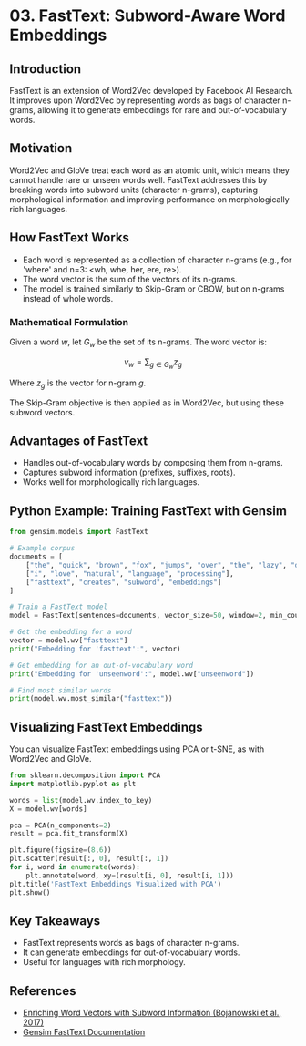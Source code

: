 # 03. FastText: Subword-Aware Word Embeddings

## Introduction

FastText is an extension of Word2Vec developed by Facebook AI Research. It improves upon Word2Vec by representing words as bags of character n-grams, allowing it to generate embeddings for rare and out-of-vocabulary words.

## Motivation

Word2Vec and GloVe treat each word as an atomic unit, which means they cannot handle rare or unseen words well. FastText addresses this by breaking words into subword units (character n-grams), capturing morphological information and improving performance on morphologically rich languages.

## How FastText Works

- Each word is represented as a collection of character n-grams (e.g., for 'where' and n=3: <wh, whe, her, ere, re>).
- The word vector is the sum of the vectors of its n-grams.
- The model is trained similarly to Skip-Gram or CBOW, but on n-grams instead of whole words.

### Mathematical Formulation

Given a word $`w`$, let $`G_w`$ be the set of its n-grams. The word vector is:

```math
v_w = \sum_{g \in G_w} z_g
```

Where $`z_g`$ is the vector for n-gram $`g`$.

The Skip-Gram objective is then applied as in Word2Vec, but using these subword vectors.

## Advantages of FastText

- Handles out-of-vocabulary words by composing them from n-grams.
- Captures subword information (prefixes, suffixes, roots).
- Works well for morphologically rich languages.

## Python Example: Training FastText with Gensim

```python
from gensim.models import FastText

# Example corpus
documents = [
    ["the", "quick", "brown", "fox", "jumps", "over", "the", "lazy", "dog"],
    ["i", "love", "natural", "language", "processing"],
    ["fasttext", "creates", "subword", "embeddings"]
]

# Train a FastText model
model = FastText(sentences=documents, vector_size=50, window=2, min_count=1, workers=2, sg=1)

# Get the embedding for a word
vector = model.wv["fasttext"]
print("Embedding for 'fasttext':", vector)

# Get embedding for an out-of-vocabulary word
print("Embedding for 'unseenword':", model.wv["unseenword"])

# Find most similar words
print(model.wv.most_similar("fasttext"))
```

## Visualizing FastText Embeddings

You can visualize FastText embeddings using PCA or t-SNE, as with Word2Vec and GloVe.

```python
from sklearn.decomposition import PCA
import matplotlib.pyplot as plt

words = list(model.wv.index_to_key)
X = model.wv[words]

pca = PCA(n_components=2)
result = pca.fit_transform(X)

plt.figure(figsize=(8,6))
plt.scatter(result[:, 0], result[:, 1])
for i, word in enumerate(words):
    plt.annotate(word, xy=(result[i, 0], result[i, 1]))
plt.title('FastText Embeddings Visualized with PCA')
plt.show()
```

## Key Takeaways
- FastText represents words as bags of character n-grams.
- It can generate embeddings for out-of-vocabulary words.
- Useful for languages with rich morphology.

## References
- [Enriching Word Vectors with Subword Information (Bojanowski et al., 2017)](https://arxiv.org/abs/1607.04606)
- [Gensim FastText Documentation](https://radimrehurek.com/gensim/models/fasttext.html) 